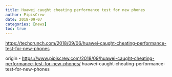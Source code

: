 ```yaml
---
title: Huawei caught cheating performance test for new phones
author: PipisCrew
date: 2018-09-07
categories: [news]
toc: true
---
```


https://techcrunch.com/2018/09/06/huawei-caught-cheating-performance-test-for-new-phones

origin - https://www.pipiscrew.com/2018/09/huawei-caught-cheating-performance-test-for-new-phones/ huawei-caught-cheating-performance-test-for-new-phones